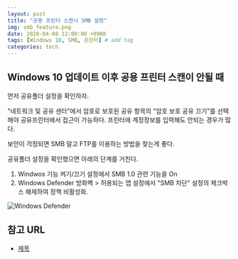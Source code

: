 ```yaml
---
layout: post
title: "공용 프린터 스캔시 SMB 설정"
img: smb_feature.png
date: 2020-04-08 12:00:00 +0900
tags: [Windows 10, SMB, 프린터] # add tag
categories: tech
---
```



## Windows 10 업데이트 이후 공용 프린터 스캔이 안될 때

먼저 공유폴더 설정을 확인하자. 

"네트워크 및 공유 센터"에서 암호로 보호된 공유 항목의 "암호 보호 공유 끄기"를 선택해야 공유프린터에서 접근이 가능하다. 프린터에 계정정보를 입력해도 안되는 경우가 많다.   

보안이 걱정되면 SMB 말고 FTP를 이용하는 방법을 찾는게 좋다. 

공유폴더 설정을 확인했으면 아래의 단계를 거친다. 

1. Windwos 기능 켜기/끄기 설정에서 SMB 1.0 관련 기능을 On 
2. Windows Defender 방화벽 > 허용되는 앱 설정에서 "SMB 차단" 설정의 체크박스 해제하여 정책 비활성화. 

![Windows Defender]({{site.baseurl}}/assets/img/smb_firewall.png)


## 참고 URL
-  [제목](URL)
